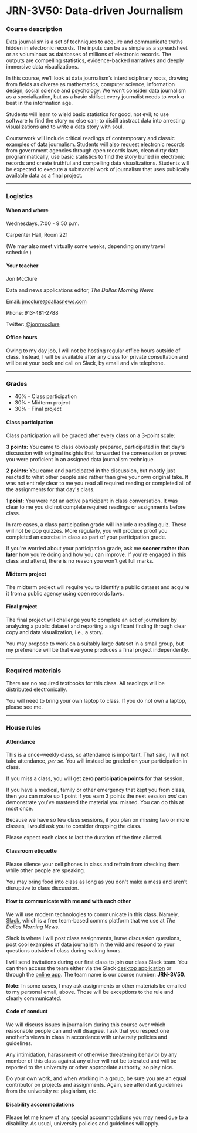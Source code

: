 # JRN-3V50: Data-driven Journalism

### Course description

Data journalism is a set of techniques to acquire and communicate truths hidden in electronic records. The inputs can be as simple as a spreadsheet or as voluminous as databases of millions of electronic records. The outputs are compelling statistics, evidence-backed narratives and deeply immersive data visualizations.

In this course, we’ll look at data journalism’s interdisciplinary roots, drawing from fields as diverse as mathematics, computer science, information design, social science and psychology. We won’t consider data journalism as a specialization, but as a basic skillset every journalist needs to work a beat in the information age.

Students will learn to wield basic statistics for good, not evil; to use software to find the story no else can; to distill abstract data into arresting visualizations and to write a data story with soul.

Coursework will include critical readings of contemporary and classic examples of data journalism. Students will also request electronic records from government agencies through open records laws, clean dirty data programmatically, use basic statistics to find the story buried in electronic records and create truthful and compelling data visualizations. Students will be expected to execute a substantial work of journalism that uses publically available data as a final project.

---

### Logistics

#### When and where

Wednesdays, 7:00 - 9:50 p.m.

Carpenter Hall, Room 221

(We may also meet virtually some weeks, depending on my travel schedule.)

#### Your teacher

Jon McClure

Data and news applications editor, _The Dallas Morning News_

Email: jmcclure@dallasnews.com

Phone: 913-481-2788

Twitter: [@jonrmcclure](https://twitter.com/JonRMcClure)

#### Office hours

Owing to my day job, I will not be hosting regular office hours outside of class. Instead, I will be available after any class for private consultation and will be at your beck and call on Slack, by email and via telephone.

---

### Grades

- 40% - Class participation
- 30% - Midterm project
- 30% - Final project

#### Class participation

Class participation will be graded after every class on a 3-point scale:

**3 points:** You came to class obviously prepared, participated in that day's discussion with original insights that forwarded the conversation or proved you were proficient in an assigned data journalism technique.

**2 points:** You came and participated in the discussion, but mostly just reacted to what other people said rather than give your own original take. It was not entirely clear to me you read all required reading or completed all of the assignments for that day's class.

**1 point:** You were not an active participant in class conversation. It was clear to me you did not complete required readings or assignments before class.

In rare cases, a class participation grade will include a reading quiz. These will not be pop quizzes. More regularly, you will produce proof you completed an exercise in class as part of your participation grade.

If you're worried about your participation grade, ask me **sooner rather than later** how you're doing and how you can improve. If you're engaged in this class and attend, there is no reason you won't get full marks.

#### Midterm project

The midterm project will require you to identify a public dataset and acquire it from a public agency using open records laws.

#### Final project

The final project will challenge you to complete an act of journalism by analyzing a public dataset and reporting a significant finding through clear copy and data visualization, i.e., a story.

You may propose to work on a suitably large dataset in a small group, but my preference will be that everyone produces a final project independently.

---

### Required materials

There are no required textbooks for this class. All readings will be distributed electronically.

You will need to bring your own laptop to class. If you do not own a laptop, please see me.

---

### House rules


#### Attendance

This is a once-weekly class, so attendance is important. That said, I will not take attendance, _per se_. You will instead be graded on your participation in class.

If you miss a class, you will get **zero participation points** for that session.

If you have a medical, family or other emergency that kept you from class, then you can make up 1 point if you earn 3 points the next session _and_ can demonstrate you've mastered the material you missed. You can do this at most once.

Because we have so few class sessions, if you plan on missing two or more classes, I would ask you to consider dropping the class.

Please expect each class to last the duration of the time allotted.

#### Classroom etiquette

Please silence your cell phones in class and refrain from checking them while other people are speaking.

You may bring food into class as long as you don't make a mess and aren't disruptive to class discussion.


#### How to communicate with me and with each other

We will use modern technologies to communicate in this class. Namely, [Slack](https://www.youtube.com/watch?v=9RJZMSsH7-g), which is a free team-based comms platform that we use at _The Dallas Morning News_.

Slack is where I will post class assignments, leave discussion questions, post cool examples of data journalism in the wild and respond to your questions outside of class during waking hours.

I will send invitations during our first class to join our class Slack team. You can then access the team either via the Slack [desktop application](https://slack.com/downloads) or through the [online app](https://slack.com/signin). The team name is our course number: **JRN-3V50**.

**Note:** In some cases, I may ask assignments or other materials be emailed to my personal email, above. Those will be exceptions to the rule and clearly communicated.

#### Code of conduct

We will discuss issues in journalism during this course over which reasonable people can and will disagree. I ask that you respect one another's views in class in accordance with university policies and guidelines.

Any intimidation, harassment or otherwise threatening behavior by any member of this class against any other will not be tolerated and will be reported to the university or other appropriate authority, so play nice.

Do your own work, and when working in a group, be sure you are an equal contributor on projects and assignments. Again, see attendant guidelines from the university re: plagiarism, etc.



#### Disability accommodations

Please let me know of any special accommodations you may need due to a disability. As usual, university policies and guidelines will apply.


